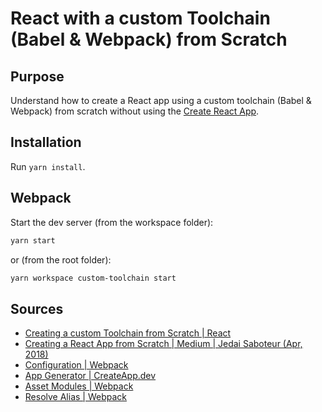 # React with a custom Toolchain (Babel & Webpack) from Scratch

## Purpose

Understand how to create a React app using a custom toolchain (Babel & Webpack) from scratch without using the [Create React App](https://github.com/facebook/create-react-app).

## Installation

Run `yarn install`.

## Webpack

Start the dev server (from the workspace folder):

```sh
yarn start
```

or (from the root folder):

```sh
yarn workspace custom-toolchain start
```

## Sources

- [Creating a custom Toolchain from Scratch | React](https://reactjs.org/docs/create-a-new-react-app.html#creating-a-toolchain-from-scratch)
- [Creating a React App from Scratch | Medium | Jedai Saboteur (Apr, 2018)](https://medium.com/@JedaiSaboteur/creating-a-react-app-from-scratch-f3c693b84658)
- [Configuration | Webpack](https://webpack.js.org/configuration/)
- [App Generator | CreateApp.dev](https://createapp.dev/webpack)
- [Asset Modules | Webpack](https://webpack.js.org/guides/asset-modules/)
- [Resolve Alias | Webpack](https://webpack.js.org/configuration/resolve/#resolvealias)
